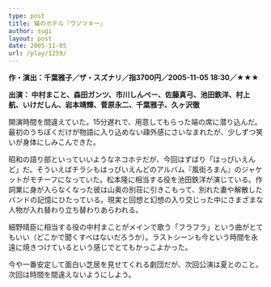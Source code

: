 ```yaml
---
type: post
title: 猫のホテル『ウソツキー』
author: sugi
layout: post
date: 2005-11-05
url: /play/1259/
---
```

**作・演出：千葉雅子／ザ・スズナリ／指3700円／2005-11-05 18:30／★★★**

**出演： 中村まこと、森田ガンツ、市川しんぺー、佐藤真弓、池田鉄洋、村上航、いけだしん、岩本靖輝、菅原永二、千葉雅子、久ヶ沢徹**

開演時間を間違えていた。15分遅れで、用意してもらった端の席に潜り込んだ。最初のうちぼくだけが物語に入り込めない疎外感にさいなまれたが、少しずつ笑いが身体にしみこんできた。

昭和の語り部といっていいようなネコホテだが、今回はずばり「はっぴいえんど」だ。そういえばチラシもはっぴいえんどのアルバム『風街ろまん』のジャケットがモチーフになっていた。松本隆に相当する役を池田鉄洋が演じている。作詞業に身が入らなくなった彼は山奥の別荘に引きこもって、別れた妻や解散したバンドの記憶にひたっている。現実と回想と幻想の入り交じった中にさまざまな人物が入れ替わり立ち替わりあらわれる。

細野晴臣に相当する役の中村まことがメインで歌う「フラフラ」という曲がとてもいい（どこかで聞くすべはないだろうか）。ラストシーンも今という時間を永遠に焼きつけているという感じでとてもかっこよかった。

今や一番安定して面白い芝居を見せてくれる劇団だが、次回公演は夏とのこと。次回は時間を間違えないようにしよう。
